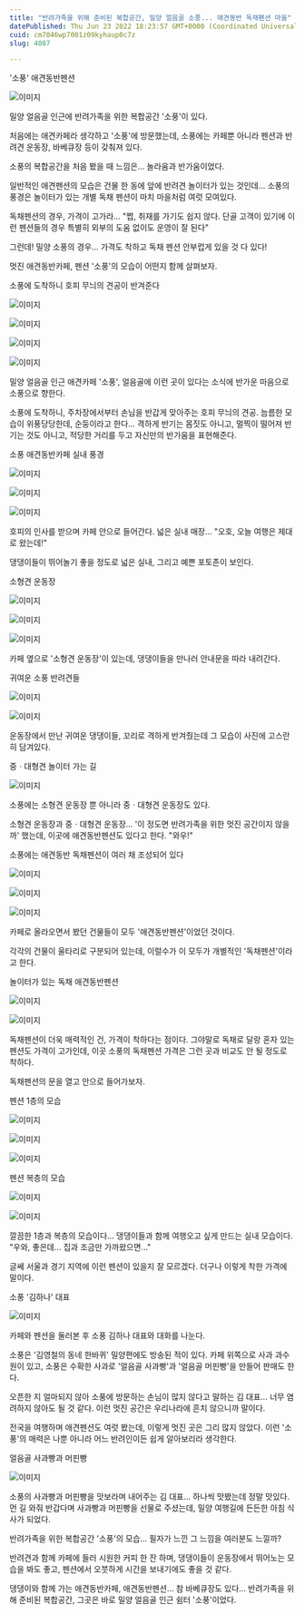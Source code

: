 ```yaml
---
title: "반려가족을 위해 준비된 복합공간, 밀양 얼음골 소풍... 애견동반 독채펜션 마을"
datePublished: Thu Jun 23 2022 18:23:57 GMT+0000 (Coordinated Universal Time)
cuid: cm7046wp7001z09kyhaup0c7z
slug: 4087

---
```



'소풍' 애견동반펜션

![이미지](https://cdn.hashnode.com/res/hashnode/image/upload/v1739256074028/64b4231b-1a65-4311-828b-4a5c1179b11f.jpeg)

밀양 얼음골 인근에 반려가족을 위한 복합공간 '소풍'이 있다.

처음에는 애견카페라 생각하고 '소풍'에 방문했는데, 소풍에는 카페뿐 아니라 펜션과 반려견 운동장, 바베큐장 등이 갖춰져 있다.

소풍의 복합공간을 처음 봤을 때 느낌은... 놀라움과 반가움이었다.

일반적인 애견펜션의 모습은 건물 한 동에 앞에 반려견 놀이터가 있는 것인데... 소풍의 풍경은 놀이터가 있는 개별 독채 펜션이 마치 마을처럼 여럿 모여있다.

독채펜션의 경우, 가격이 고가라... "쩝, 취재를 가기도 쉽지 않다. 단골 고객이 있기에 이런 펜션들의 경우 특별히 외부의 도움 없이도 운영이 잘 된다"

그런데! 밀양 소풍의 경우... 가격도 착하고 독채 펜션 안부럽게 있을 것 다 있다!

멋진 애견동반카페, 펜션 '소풍'의 모습이 어떤지 함께 살펴보자.

소풍에 도착하니 호피 무늬의 견공이 반겨준다

![이미지](https://cdn.hashnode.com/res/hashnode/image/upload/v1739256075978/c9909a02-8b1c-434e-839c-302c07d7c9df.jpeg)

![이미지](https://cdn.hashnode.com/res/hashnode/image/upload/v1739256077894/a4c2ad83-ab73-43ca-8de7-ec9756ba59a5.jpeg)

![이미지](https://cdn.hashnode.com/res/hashnode/image/upload/v1739256080138/c2b8d85b-664a-40d1-97f6-80628c956359.jpeg)

![이미지](https://cdn.hashnode.com/res/hashnode/image/upload/v1739256082392/b629b925-a502-491c-a876-a6f701fd2dab.jpeg)

밀양 얼음골 인근 애견카페 '소풍', 얼음골에 이런 곳이 있다는 소식에 반가운 마음으로 소풍으로 향한다.

소풍에 도착하니, 주차장에서부터 손님을 반갑게 맞아주는 호피 무늬의 견공. 늠름한 모습이 위풍당당한데, 순둥이라고 한다... 격하게 반기는 몸짓도 아니고, 멀찍이 떨어져 반기는 것도 아니고, 적당한 거리를 두고 자신만의 반가움을 표현해준다.

소풍 애견동반카페 실내 풍경

![이미지](https://cdn.hashnode.com/res/hashnode/image/upload/v1739256084243/6a769131-5d9b-426c-9367-14bb38bf014a.jpeg)

![이미지](https://cdn.hashnode.com/res/hashnode/image/upload/v1739256086091/2dddb756-de64-416d-a1c9-fa3cf2cc035e.jpeg)

![이미지](https://cdn.hashnode.com/res/hashnode/image/upload/v1739256088118/583a88d4-74b8-41d2-8a48-b88cb6da06e8.jpeg)

호피의 인사를 받으며 카페 안으로 들어간다. 넓은 실내 매장... "오호, 오늘 여행은 제대로 왔는데!"

댕댕이들이 뛰어놀기 좋을 정도로 넓은 실내, 그리고 예쁜 포토존이 보인다.

소형견 운동장

![이미지](https://cdn.hashnode.com/res/hashnode/image/upload/v1739256090104/61a659ab-ced5-42a8-8576-c0202dacfea4.jpeg)

![이미지](https://cdn.hashnode.com/res/hashnode/image/upload/v1739256091933/6d0605ef-4492-4f1b-907d-c289e821d89e.jpeg)

![이미지](https://cdn.hashnode.com/res/hashnode/image/upload/v1739256094377/65a36999-fcdc-4f14-b8fe-fa71f84bba76.jpeg)

카페 옆으로 '소형견 운동장'이 있는데, 댕댕이들을 만나러 안내문을 따라 내려간다.

귀여운 소풍 반려견들

![이미지](https://cdn.hashnode.com/res/hashnode/image/upload/v1739256096659/d85f4d6e-5f3e-4312-8a07-8be2f0429b9a.jpeg)

![이미지](https://cdn.hashnode.com/res/hashnode/image/upload/v1739256098910/d982fa7c-9062-4c03-9c31-0323a91a5a64.jpeg)

운동장에서 만난 귀여운 댕댕이들, 꼬리로 격하게 반겨줬는데 그 모습이 사진에 고스란히 담겨있다.

중ㆍ대형견 놀이터 가는 길

![이미지](https://cdn.hashnode.com/res/hashnode/image/upload/v1739256101141/85ee1edd-6b48-4c4c-b5f0-ef44f683ffd4.jpeg)

소풍에는 소형견 운동장 뿐 아니라 중ㆍ대형견 운동장도 있다.

소형견 운동장과 중ㆍ대형견 운동장... '이 정도면 반려가족을 위한 멋진 공간이지 않을까' 했는데, 이곳에 애견동반펜션도 있다고 한다. "와우!"

소풍에는 애견동반 독채펜션이 여러 채 조성되어 있다

![이미지](https://cdn.hashnode.com/res/hashnode/image/upload/v1739256103576/c0333cfc-4975-447c-9d4c-4f7ad0d15818.jpeg)

![이미지](https://cdn.hashnode.com/res/hashnode/image/upload/v1739256106169/034d8780-69bd-4fc6-b6c8-4f6cf69aa59e.jpeg)

![이미지](https://cdn.hashnode.com/res/hashnode/image/upload/v1739256108160/33f8d203-fe4f-4629-ba32-01e9eeea616e.jpeg)

카페로 올라오면서 봤던 건물들이 모두 '애견동반펜션'이었던 것이다.

각각의 건물이 울타리로 구분되어 있는데, 이럴수가 이 모두가 개별적인 '독채펜션'이라고 한다.

놀이터가 있는 독채 애견동반펜션

![이미지](https://cdn.hashnode.com/res/hashnode/image/upload/v1739256110437/d7f6b3ff-203c-4d00-a879-3618a7bd4487.jpeg)

![이미지](https://cdn.hashnode.com/res/hashnode/image/upload/v1739256112752/2b3d0867-d110-4bd6-a278-0e0e445009d5.jpeg)

독채펜션이 더욱 매력적인 건, 가격이 착하다는 점이다. 그야말로 독채로 달랑 혼자 있는 펜션도 가격이 고가인데, 이곳 소풍의 독채펜션 가격은 그런 곳과 비교도 안 될 정도로 착하다.

독채펜션의 문을 열고 안으로 들어가보자.

펜션 1층의 모습

![이미지](https://cdn.hashnode.com/res/hashnode/image/upload/v1739256114564/7197c8fb-d892-47c6-9fc6-23079fd46bdb.jpeg)

![이미지](https://cdn.hashnode.com/res/hashnode/image/upload/v1739256116198/df69b787-0702-43f0-91c7-3bb3f2e324d7.jpeg)

![이미지](https://cdn.hashnode.com/res/hashnode/image/upload/v1739256118203/1c92729b-003a-40f6-bea1-08f3414ced82.jpeg)

펜션 복층의 모습

![이미지](https://cdn.hashnode.com/res/hashnode/image/upload/v1739256119987/da49da81-ea6e-4886-b47a-23005b35a3dc.jpeg)

![이미지](https://cdn.hashnode.com/res/hashnode/image/upload/v1739256121871/1e927532-68ee-437d-ba33-43078b5de559.jpeg)

깔끔한 1층과 복층의 모습이다... 댕댕이들과 함께 여행오고 싶게 만드는 실내 모습이다. "우와, 좋은데... 집과 조금만 가까왔으면..."

글쎄 서울과 경기 지역에 이런 펜션이 있을지 잘 모르겠다. 더구나 이렇게 착한 가격에 말이다.

소풍 '김하나' 대표

![이미지](https://cdn.hashnode.com/res/hashnode/image/upload/v1739256123832/efcbf274-e863-4b4d-825d-a18c6b382b91.jpeg)

카페와 펜션을 둘러본 후 소풍 김하나 대표와 대화를 나눈다.

소풍은 '김영철의 동네 한바퀴' 밀양편에도 방송된 적이 있다. 카페 위쪽으로 사과 과수원이 있고, 소풍은 수확한 사과로 '얼음골 사과빵'과 '얼음골 머핀빵'을 만들어 판매도 한다.

오픈한 지 얼마되지 않아 소풍에 방문하는 손님이 많지 않다고 말하는 김 대표... 너무 염려하지 않아도 될 것 같다. 이런 멋진 공간은 우리나라에 흔치 않으니까 말이다.

전국을 여행하며 애견펜션도 여럿 봤는데, 이렇게 멋진 곳은 그리 많지 않았다. 이런 '소풍'의 매력은 나뿐 아니라 어느 반려인이든 쉽게 알아보리라 생각한다.

얼음골 사과빵과 머핀빵

![이미지](https://cdn.hashnode.com/res/hashnode/image/upload/v1739256125815/2531e84b-e2bb-4f14-82fa-a0aa232bda12.jpeg)

소풍의 사과빵과 머핀빵을 맛보라며 내어주는 김 대표... 하나씩 맛봤는데 정말 맛있다. 먼 길 와줘 반갑다며 사과빵과 머핀빵을 선물로 주셨는데, 밀양 여행길에 든든한 아침 식사가 되었다.

반려가족을 위한 복합공간 '소풍'의 모습... 필자가 느낀 그 느낌을 여러분도 느낄까?

반려견과 함께 카페에 들러 시원한 커피 한 잔 하며, 댕댕이들이 운동장에서 뛰어노는 모습을 봐도 좋고, 펜션에서 오붓하게 시간을 보내기에도 좋을 것 같다.

댕댕이와 함께 가는 애견동반카페, 애견동반펜션... 참 바베큐장도 있다... 반려가족을 위해 준비된 복합공간, 그곳은 바로 밀양 얼음골 인근 쉼터 '소풍'이었다.